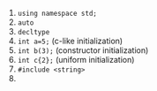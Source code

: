 1. `using namespace std;`
2. `auto`
3. `decltype`
4. `int a=5;` (c-like initialization)
5. `int b(3);` (constructor initialization)
6. `int c{2};` (uniform initialization)
7. `#include <string>`
8. 
<!--stackedit_data:
eyJoaXN0b3J5IjpbLTEzMTA5MDYxN119
-->